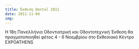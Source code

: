 ```yaml
---
title: Έκθεση Dental 2011
date: 2011-11-04
img: 
---
```

H 18η Πανελλήνια Οδοντιατρική και Οδοντοτεχνική Έκθεση θα πραγματοποιηθεί φέτος 4 - 6 Νοεμβρίου στο Εκθεσιακό Κέντρο EXPOATHENS
